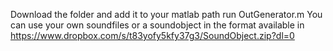 Download the folder and add it to your matlab path
run OutGenerator.m
You can use your own soundfiles or a soundobject in the format available in https://www.dropbox.com/s/t83yofy5kfy37g3/SoundObject.zip?dl=0
